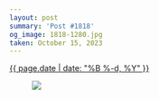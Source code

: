 ```yaml
---
layout: post
summary: 'Post #1818'
og_image: 1818-1280.jpg
taken: October 15, 2023
---
```


<div class="post">
 <time>
  <a href="/1818">
   {{ page.date | date: "%B %-d, %Y" }}
  </a>
 </time>
 <a href="/1818">
  <figure data-taken="10/15/2023">
   <img sizes="(min-width: 700px) 50vw, calc(100vw - 2rem)" src="{{ site.assets_url }}/1818-640.jpg" srcset="{{ site.assets_url }}/1818-320.jpg 320w, {{ site.assets_url }}/1818-640.jpg 640w, {{ site.assets_url }}/1818-960.jpg 960w, {{ site.assets_url }}/1818-1280.jpg 1280w"/>
  </figure>
 </a>
</div>
